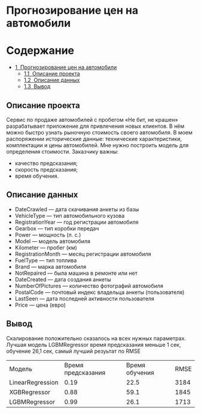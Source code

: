 # Прогнозирование цен на автомобили
<h1>Содержание<span class="tocSkip"></span></h1>
<div class="toc"><ul class="toc-item"><li><span><a href="#Прогнозирование-цен-на-автомобили" data-toc-modified-id="Прогнозирование-цен-на-автомобили-1"><span class="toc-item-num">1&nbsp;&nbsp;</span>Прогнозирование цен на автомобили</a></span><ul class="toc-item"><li><span><a href="#Описание-проекта" data-toc-modified-id="Описание-проекта-1.1"><span class="toc-item-num">1.1&nbsp;&nbsp;</span>Описание проекта</a></span></li><li><span><a href="#Описание-данных" data-toc-modified-id="Описание-данных-1.2"><span class="toc-item-num">1.2&nbsp;&nbsp;</span>Описание данных</a></span></li><li><span><a href="#Вывод" data-toc-modified-id="Вывод-1.3"><span class="toc-item-num">1.3&nbsp;&nbsp;</span>Вывод</a></span></li></ul></li></ul></div>




## Описание проекта
Сервис по продаже автомобилей с пробегом «Не бит, не крашен» разрабатывает приложение для привлечения новых клиентов. В нём можно быстро узнать рыночную стоимость своего автомобиля. В моем распоряжении исторические данные: технические характеристики, комплектации и цены автомобилей. Мне нужно построить модель для определения стоимости.
Заказчику важны:
- качество предсказания;
- скорость предсказания;
- время обучения.


## Описание данных

- DateCrawled — дата скачивания анкеты из базы
- VehicleType — тип автомобильного кузова
- RegistrationYear — год регистрации автомобиля
- Gearbox — тип коробки передач
- Power — мощность (л. с.)
- Model — модель автомобиля
- Kilometer — пробег (км)
- RegistrationMonth — месяц регистрации автомобиля
- FuelType — тип топлива
- Brand — марка автомобиля
- NotRepaired — была машина в ремонте или нет
- DateCreated — дата создания анкеты
- NumberOfPictures — количество фотографий автомобиля
- PostalCode — почтовый индекс владельца анкеты (пользователя)
- LastSeen — дата последней активности пользователя
- Price — цена (евро)



## Вывод
<table class="iksweb">
	<tbody>
		<tr>
			<td>Модель</td>
			<td>Время предсказания</td>
			<td>Время обучения</td>
            <td>RMSE</td>
		</tr>
		<tr>
			<td>LinearRegression</td>
			<td>0.19</td>
			<td>22.5</td>
            <td>3184</td>
		</tr>
        <tr>
			<td>XGBRegressor</td>
			<td>0.88</td>
			<td>59.1</td>
            <td>1845</td>
		</tr>
        <tr>
			<td>LGBMRegressor</td>
			<td>0.99</td>
			<td>26.1</td>
            <td>1713</td>
		</tr>
    Скалирование положительно сказалось на всех нужных параметрах. Лучшая модель LGBMRegressor время предсказания меньше 1 сек, обучение 26,1 сек, самый лучший резуьтат по RMSE

